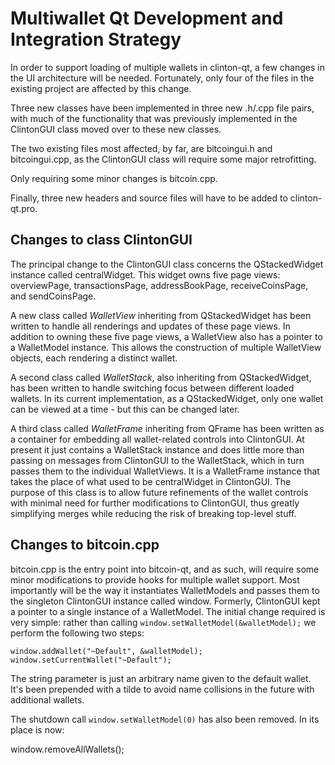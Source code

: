 Multiwallet Qt Development and Integration Strategy
===================================================

In order to support loading of multiple wallets in clinton-qt, a few changes in the UI architecture will be needed.
Fortunately, only four of the files in the existing project are affected by this change.

Three new classes have been implemented in three new .h/.cpp file pairs, with much of the functionality that was previously
implemented in the ClintonGUI class moved over to these new classes.

The two existing files most affected, by far, are bitcoingui.h and bitcoingui.cpp, as the ClintonGUI class will require
some major retrofitting.

Only requiring some minor changes is bitcoin.cpp.

Finally, three new headers and source files will have to be added to clinton-qt.pro.

Changes to class ClintonGUI
---------------------------
The principal change to the ClintonGUI class concerns the QStackedWidget instance called centralWidget.
This widget owns five page views: overviewPage, transactionsPage, addressBookPage, receiveCoinsPage, and sendCoinsPage.

A new class called *WalletView* inheriting from QStackedWidget has been written to handle all renderings and updates of
these page views. In addition to owning these five page views, a WalletView also has a pointer to a WalletModel instance.
This allows the construction of multiple WalletView objects, each rendering a distinct wallet.

A second class called *WalletStack*, also inheriting from QStackedWidget, has been written to handle switching focus between
different loaded wallets. In its current implementation, as a QStackedWidget, only one wallet can be viewed at a time -
but this can be changed later.

A third class called *WalletFrame* inheriting from QFrame has been written as a container for embedding all wallet-related
controls into ClintonGUI. At present it just contains a WalletStack instance and does little more than passing on messages
from ClintonGUI to the WalletStack, which in turn passes them to the individual WalletViews. It is a WalletFrame instance
that takes the place of what used to be centralWidget in ClintonGUI. The purpose of this class is to allow future
refinements of the wallet controls with minimal need for further modifications to ClintonGUI, thus greatly simplifying
merges while reducing the risk of breaking top-level stuff.

Changes to bitcoin.cpp
----------------------
bitcoin.cpp is the entry point into bitcoin-qt, and as such, will require some minor modifications to provide hooks for
multiple wallet support. Most importantly will be the way it instantiates WalletModels and passes them to the
singleton ClintonGUI instance called window. Formerly, ClintonGUI kept a pointer to a single instance of a WalletModel.
The initial change required is very simple: rather than calling `window.setWalletModel(&walletModel);` we perform the
following two steps:

	window.addWallet("~Default", &walletModel);
	window.setCurrentWallet("~Default");

The string parameter is just an arbitrary name given to the default wallet. It's been prepended with a tilde to avoid name collisions in the future with additional wallets.

The shutdown call `window.setWalletModel(0)` has also been removed. In its place is now:

window.removeAllWallets();
